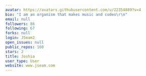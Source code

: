 ```yaml
---
avatar: https://avatars.githubusercontent.com/u/22354889?v=4
bio: "I am an organism that makes music and codes\r\n"
email: null
followers: 86
following: 67
forks: null
login: JSeam2
open_issues: null
public_repos: 160
stars: 2
title: Joshia
user_type: User
website: www.jseam.com
---
```

